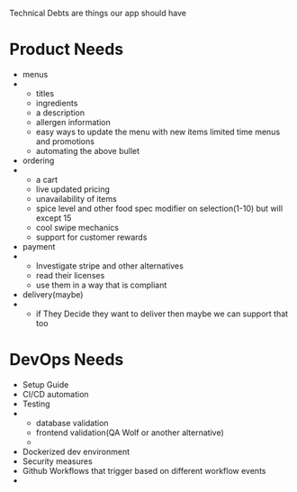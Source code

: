 Technical Debts are things our app should have
# Product Needs
- menus
- - titles
  - ingredients
  - a description
  - allergen information
  - easy ways to update the menu with new items limited time menus and promotions
  - automating the above bullet
- ordering
- - a cart
  - live updated pricing
  - unavailability of items
  - spice level and other food spec modifier on selection(1-10) but will except 15
  - cool swipe mechanics
  - support for customer rewards
- payment
-  - Investigate stripe and other alternatives
   - read their licenses
   - use them in a way that is compliant
- delivery(maybe)
- - if They Decide they want to deliver then maybe we can support that too
# DevOps Needs
- Setup Guide
- CI/CD automation
- Testing
- - database validation
  - frontend validation(QA Wolf or another alternative)
  - 
- Dockerized dev environment
- Security measures
- Github Workflows that trigger based on different workflow events
- 
